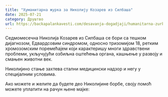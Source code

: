 ```yaml
---
title: "Хуманитарна журка за Николију Козарев из Силбаша"
date: 2025-07-21
category: Друштво
url: https://backapalankavesti.com/desavanja-dogadjaji/humanitarna-zurka-za-nikoliju-kozarev/
---
```


Седмомесечна Николија Козарев из Силбаша се бори са тешком дијагнозом, Едвардсовим синдромом, односно тризомијом 18, ретким хромозомским поремећајем који карактеришу многи здравствени проблеми, укључујући озбиљна оштећења органа, кашњење у развоју и смањен животни век.

Николијино стање захтева стални медицински надзор и негу у специјалним условима.

Ако можете и желите да будете део Николијине борбе, своју помоћ можете уплатити на рачун њене мајке:
